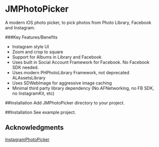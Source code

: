 # JMPhotoPicker

A modern iOS photo picker, to pick photos from Photo Library, Facebook and Instagram. 

###Key Features/Benefits
- Instagram style UI
- Zoom and crop to square
- Support for Albums in Library and Facebook
- Uses built in Social Account Framework for Facebook. No Facebook SDK needed. 
- Uses modern PHPhotoLibrary Framework, not deprecated ALAssetsLibrary
- Uses SDWebImage for aggressive image caching
- Minimal third party library dependency (No AFNetworking, no FB SDK, no InstagramKit, etc)

##Installation
Add JMPhotoPicker directory to your project. 

##Installation
See example project. 

## Acknowledgments
[InstagramPhotoPicker](https://github.com/wenzhaot/InstagramPhotoPicker)